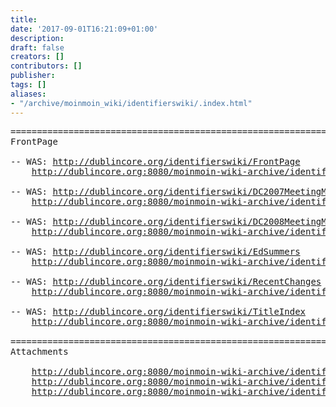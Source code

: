 ```yaml
---
title: 
date: '2017-09-01T16:21:09+01:00'
description: 
draft: false
creators: []
contributors: []
publisher: 
tags: []
aliases:
- "/archive/moinmoin_wiki/identifierswiki/.index.html"
---
```


<pre>
======================================================================
FrontPage

-- WAS: <a href="http://dublincore.org/identifierswiki/FrontPage">http://dublincore.org/identifierswiki/FrontPage</a>
    <a href="http://dublincore.org:8080/moinmoin-wiki-archive/identifierswiki/pages/FrontPage.html">http://dublincore.org:8080/moinmoin-wiki-archive/identifierswiki/pages/FrontPage.html</a>

-- WAS: <a href="http://dublincore.org/identifierswiki/DC2007MeetingMinutes">http://dublincore.org/identifierswiki/DC2007MeetingMinutes</a>
    <a href="http://dublincore.org:8080/moinmoin-wiki-archive/identifierswiki/pages/DC2007MeetingMinutes.html">http://dublincore.org:8080/moinmoin-wiki-archive/identifierswiki/pages/DC2007MeetingMinutes.html</a>

-- WAS: <a href="http://dublincore.org/identifierswiki/DC2008MeetingMinutes">http://dublincore.org/identifierswiki/DC2008MeetingMinutes</a>
    <a href="http://dublincore.org:8080/moinmoin-wiki-archive/identifierswiki/pages/DC2008MeetingMinutes.html">http://dublincore.org:8080/moinmoin-wiki-archive/identifierswiki/pages/DC2008MeetingMinutes.html</a>

-- WAS: <a href="http://dublincore.org/identifierswiki/EdSummers">http://dublincore.org/identifierswiki/EdSummers</a>
    <a href="http://dublincore.org:8080/moinmoin-wiki-archive/identifierswiki/pages/EdSummers.html">http://dublincore.org:8080/moinmoin-wiki-archive/identifierswiki/pages/EdSummers.html</a>

-- WAS: <a href="http://dublincore.org/identifierswiki/RecentChanges">http://dublincore.org/identifierswiki/RecentChanges</a>
    <a href="http://dublincore.org:8080/moinmoin-wiki-archive/identifierswiki/pages/RecentChanges.html">http://dublincore.org:8080/moinmoin-wiki-archive/identifierswiki/pages/RecentChanges.html</a>

-- WAS: <a href="http://dublincore.org/identifierswiki/TitleIndex">http://dublincore.org/identifierswiki/TitleIndex</a>
    <a href="http://dublincore.org:8080/moinmoin-wiki-archive/identifierswiki/pages/TitleIndex.html">http://dublincore.org:8080/moinmoin-wiki-archive/identifierswiki/pages/TitleIndex.html</a>

======================================================================
Attachments

    <a href="http://dublincore.org:8080/moinmoin-wiki-archive/identifierswiki/attachments/DC-2007_Campbell_Identifiers_at_NLNZ.pdf">http://dublincore.org:8080/moinmoin-wiki-archive/identifierswiki/attachments/DC-2007_Campbell_Identifiers_at_NLNZ.pdf</a>
    <a href="http://dublincore.org:8080/moinmoin-wiki-archive/identifierswiki/attachments/DC-2007_Weibell_Identifier_principles_and_compromise.pdf">http://dublincore.org:8080/moinmoin-wiki-archive/identifierswiki/attachments/DC-2007_Weibell_Identifier_principles_and_compromise.pdf</a>
    <a href="http://dublincore.org:8080/moinmoin-wiki-archive/identifierswiki/attachments/DC-2007_Yanamandra_Persistent_Identifiers.pdf">http://dublincore.org:8080/moinmoin-wiki-archive/identifierswiki/attachments/DC-2007_Yanamandra_Persistent_Identifiers.pdf</a>
</pre>
